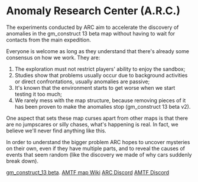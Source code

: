 # Anomaly Research Center (A.R.C.)

The experiments conducted by ARC aim to accelerate the discovery of anomalies in the gm_construct 13 beta map without having to wait for contacts from the main expedition.

Everyone is welcome as long as they understand that there's already some consensus on how we work. They are:

1. The exploration must not restrict players' ability to enjoy the sandbox;
2. Studies show that problems usually occur due to background activities or direct confrontations, usually anomalies are passive;
3. It's known that the environment starts to get worse when we start testing it too much;
4. We rarely mess with the map structure, because removing pieces of it has been proven to make the anomalies stop (gm_construct 13 beta v2).

One aspect that sets these map curses apart from other maps is that there are no jumpscares or silly chases, what's happening is real. In fact, we believe we'll never find anything like this.

In order to understand the bigger problem ARC hopes to uncover mysteries on their own, even if they have multiple parts, and to reveal the causes of events that seem random (like the discovery we made of why cars suddenly break down).

[gm_construct_13 beta](https://steamcommunity.com/sharedfiles/filedetails/?id=2553727051).
[AMTF map Wiki](https://gmconstruct-13-beta.fandom.com/wiki/Gm_construct_13_beta_Wiki)
[ARC Discord](https://discord.gg/97UpY3D7XB)
[AMTF Discord](https://discord.gg/dw3rVqMhr7)
